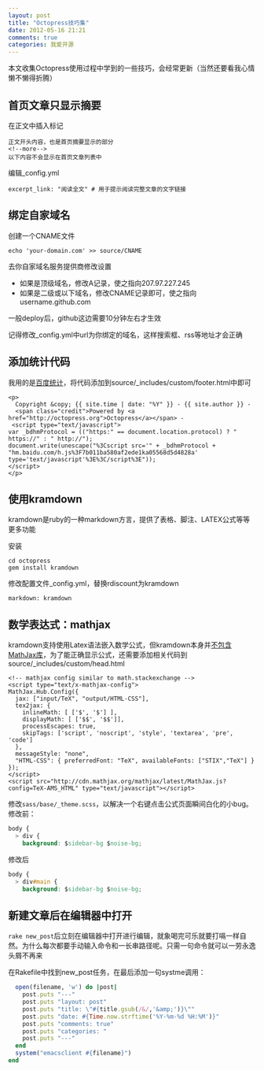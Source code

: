 ```yaml
---
layout: post
title: "Octopress技巧集"
date: 2012-05-16 21:21
comments: true
categories: 我爱开源
---
```


本文收集Octopress使用过程中学到的一些技巧，会经常更新（当然还要看我心情懒不懒得折腾）

<!--more-->

## 首页文章只显示摘要

在正文中插入标记

```
正文开头内容，也是首页摘要显示的部分
<!--more-->
以下内容不会显示在首页文章列表中
```

编辑_config.yml

```
excerpt_link: "阅读全文" # 用于提示阅读完整文章的文字链接
```

## 绑定自家域名

创建一个CNAME文件

```
echo 'your-domain.com' >> source/CNAME
```
去你自家域名服务提供商修改设置

* 如果是顶级域名，修改A记录，使之指向207.97.227.245
* 如果是二级或以下域名，修改CNAME记录即可，使之指向username.github.com

一般deploy后，github这边需要10分钟左右才生效

记得修改_config.yml中url为你绑定的域名，这样搜索框、rss等地址才会正确

## 添加统计代码

我用的是[百度统计](http://tongji.baidu.com)，将代码添加到source/_includes/custom/footer.html中即可

```
<p>
  Copyright &copy; {{ site.time | date: "%Y" }} - {{ site.author }} -
  <span class="credit">Powered by <a href="http://octopress.org">Octopress</a></span> -
 <script type="text/javascript">
var _bdhmProtocol = (("https:" == document.location.protocol) ? " https://" : " http://");
document.write(unescape("%3Cscript src='" + _bdhmProtocol + "hm.baidu.com/h.js%3F7b011ba580af2ede1ka05568d5d4828a' type='text/javascript'%3E%3C/script%3E"));
</script>
</p>
```

## 使用kramdown

kramdown是ruby的一种markdown方言，提供了表格、脚注、LATEX公式等等更多功能

安装

```
cd octopress
gem install kramdown
```

修改配置文件_config.yml，替换rdiscount为kramdown

```
markdown: kramdown
```

## 数学表达式：mathjax

kramdown支持使用Latex语法嵌入数学公式，但kramdown本身并[不包含MathJax库](http://kramdown.rubyforge.org/converter/html.html)，为了能正确显示公式，还需要添加相关代码到source/_includes/custom/head.html

```
<!-- mathjax config similar to math.stackexchange -->
<script type="text/x-mathjax-config">
MathJax.Hub.Config({
  jax: ["input/TeX", "output/HTML-CSS"],
  tex2jax: {
    inlineMath: [ ['$', '$'] ],
    displayMath: [ ['$$', '$$']],
    processEscapes: true,
    skipTags: ['script', 'noscript', 'style', 'textarea', 'pre', 'code']
  },
  messageStyle: "none",
  "HTML-CSS": { preferredFont: "TeX", availableFonts: ["STIX","TeX"] }
});
</script>
<script src="http://cdn.mathjax.org/mathjax/latest/MathJax.js?config=TeX-AMS_HTML" type="text/javascript"></script>
```

修改```sass/base/_theme.scss```，以解决一个右键点击公式页面瞬间白化的小bug。修改前：

```css
body {
  > div {
    background: $sidebar-bg $noise-bg;
```

修改后

```css
body {
  > div#main {
    background: $sidebar-bg $noise-bg;
```

## 新建文章后在编辑器中打开

`rake new_post`后立刻在编辑器中打开进行编辑，就象喝完可乐就要打嗝一样自然。为什么每次都要手动输入命令和一长串路径呢。只需一句命令就可以一劳永逸头屑不再来

在Rakefile中找到new_post任务，在最后添加一句systme调用：

```ruby
  open(filename, 'w') do |post|
    post.puts "---"
    post.puts "layout: post"
    post.puts "title: \"#{title.gsub(/&/,'&amp;')}\""
    post.puts "date: #{Time.now.strftime('%Y-%m-%d %H:%M')}"
    post.puts "comments: true"
    post.puts "categories: "
    post.puts "---"
  end
  system("emacsclient #{filename}")
end
```
